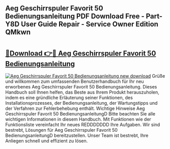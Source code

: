 ## Aeg Geschirrspuler Favorit 50 Bedienungsanleitung PDF Download Free - Part-Y8D User Guide Repair - Service Owner Edition QMkwn

# <h2><a href="http://df2jvc.blite.top/?on=Aeg+Geschirrspuler+Favorit+50+Bedienungsanleitung">🔗Download 👉🔴 Aeg Geschirrspuler Favorit 50 Bedienungsanleitung</a></h2>

[![Aeg Geschirrspuler Favorit 50 Bedienungsanleitung new download](https://i.imgur.com/lujVjoI.png)](http://df2jvc.blite.top/?on=Aeg+Geschirrspuler+Favorit+50+Bedienungsanleitung)
Grüße und willkommen zum umfassenden Benutzerhandbuch für Ihr neu erworbenes Aeg Geschirrspuler Favorit 50 Bedienungsanleitung. Dieses Handbuch soll Ihnen helfen, das Beste aus Ihrem Produkt herauszuholen, indem es eine gründliche Erläuterung seiner Funktionen, des Installationsprozesses, der Bedienungsanleitung, der Wartungstipps und der Verfahren zur Fehlerbehebung enthält. Wichtige Hinweise Aeg Geschirrspuler Favorit 50 BedienungsanleitungD Bitte beachten Sie alle wichtigen Informationen in diesem Handbuch. Mit Funktionen wie der Funktionsliste vereinfacht Ihr neues REDDDDDDD Ihre Aufgaben. Wir sind bestrebt, Lösungen für Aeg Geschirrspuler Favorit 50 BedienungsanleitungD bereitzustellen. Unser Team ist bestrebt, Ihre Anliegen schnell und effizient zu lösen.
